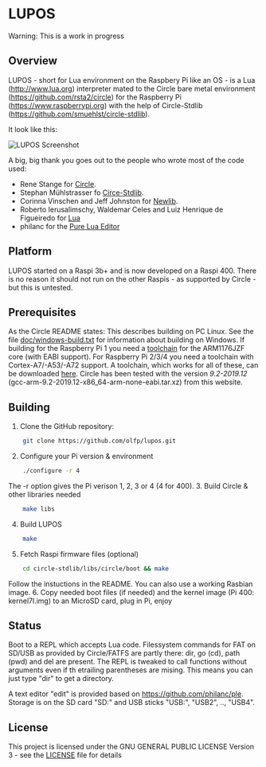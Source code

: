 # LUPOS

Warning: This is a work in progress

## Overview
LUPOS - short for Lua environment on the Raspbery Pi like an OS - is 
a Lua (http://www.lua.org) interpreter mated to the Circle 
bare metal environment (https://github.com/rsta2/circle) 
for the Raspberry Pi (https://www.raspberrypi.org) with the help of Circle-Stdlib (https://github.com/smuehlst/circle-stdlib).

It look like this:

![LUPOS Screenshot](https://olfp.github.io/LUPOS-Snap0.png)

A big, big thank you goes out to the people who wrote most of the code used:

* Rene Stange for [Circle](https://github.com/rsta2/circle).
* Stephan Mühlstrasser fo [Circe-Stdlib](https://github.com/smuehlst/circle-stdlib).
* Corinna Vinschen and Jeff Johnston for [Newlib](https://sourceware.org/newlib/).
* Roberto Ierusalimschy, Waldemar Celes and Luiz Henrique de Figueiredo for [Lua](http://www.lua.org)
* philanc for the [Pure Lua Editor](https://github.com/philanc/ple)

## Platform
LUPOS started on a Raspi 3b+ and is now developed on a Raspi 400. There is no reason it should not run on the other Raspis - as supported by Circle - but this is untested.

## Prerequisites
As the Circle README states:
This describes building on PC Linux. See the file [doc/windows-build.txt](doc/windows-build.txt) for information about building on Windows. If building for the Raspberry Pi 1 you need a [toolchain](http://elinux.org/Rpi_Software#ARM) for the ARM1176JZF core (with EABI support). For Raspberry Pi 2/3/4 you need a toolchain with Cortex-A7/-A53/-A72 support. A toolchain, which works for all of these, can be downloaded [here](https://developer.arm.com/tools-and-software/open-source-software/developer-tools/gnu-toolchain/gnu-a/downloads). Circle has been tested with the version *9.2-2019.12* (gcc-arm-9.2-2019.12-x86_64-arm-none-eabi.tar.xz) from this website.

## Building
 
1. Clone the GitHub repository:
```bash
	git clone https://github.com/olfp/lupos.git
```
2. Configure your Pi version & environment
```bash
	./configure -r 4
```
The -r option gives the Pi verison 1, 2, 3 or 4 (4 for 400).
3. Build Circle & other libraries needed
```bash
	make libs
```
4. Build LUPOS
```bash
	make
```
5. Fetch Raspi firmware files (optional)
```bash
	cd circle-stdlib/libs/circle/boot && make
```
Follow the instuctions in the README. You can also use a working Rasbian image.
6. Copy needed boot files (if needed) and the kernel image (Pi 400: kernel7l.img) to an MicroSD card, plug in Pi, enjoy

## Status
Boot to a REPL which accepts Lua code. Filessystem commands for FAT on SD/USB as provided by Circle/FATFS are partly there: dir, go (cd), path (pwd) and del are present. The REPL is tweaked to call functions without arguments even if th etrailing parentheses are mising. This means you can just type "dir" to get a directory. 

A text editor "edit" is provided based on https://github.com/philanc/ple.
Storage is on the SD card "SD:" and USB sticks "USB:", "USB2", .., "USB4".

## License

This project is licensed under the GNU GENERAL PUBLIC LICENSE
Version 3 - see the [LICENSE](LICENSE) file for details
